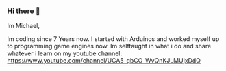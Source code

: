 ### Hi there 👋

Im Michael,

Im coding since 7 Years now. I started with Arduinos and worked myself up to programming game engines now. Im selftaught in what i do and share whatever i learn on my youtube channel: https://www.youtube.com/channel/UCA5_qbCO_WvQnKJLMUjxDdQ 
